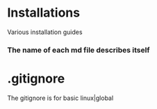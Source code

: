 # Installations
Various installation guides 

### The name of each md file describes itself ###

# .gitignore
The gitignore is for basic linux|global